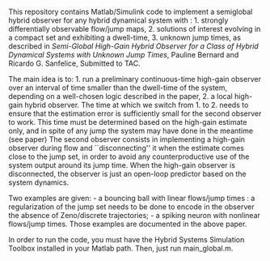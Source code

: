 This repository contains Matlab/Simulink code to implement a semiglobal hybrid observer for any hybrid dynamical system with :
    1. strongly differentially observable flow/jump maps,
    2. solutions of interest evolving in a compact set and exhibiting a dwell-time,
    3. unknown jump times,
as described in
*Semi-Global High-Gain Hybrid Observer for a Class of Hybrid Dynamical Systems with Unknown Jump Times*, Pauline Bernard and Ricardo G. Sanfelice, Submitted to TAC.

The main idea is to:
    1. run a preliminary continuous-time high-gain observer over an interval of time smaller than the dwell-time of the system, depending on a well-chosen logic described in the paper,
    2. a local high-gain hybrid observer.
The time at which we switch from 1. to 2. needs to ensure that the estimation error is sufficiently small for the second observer to work. This time must be determined based on the high-gain estimate only, and in spite of any jump the system may have done in the meantime (see paper)
The second observer consists in implementing a high-gain observer during flow and ``disconnecting'' it when the estimate comes close to the jump set, in order to avoid any counterproductive use of the system output around its jump time. When the high-gain observer is disconnected, the observer is just an open-loop predictor based on the system dynamics.

Two examples are given:
    - a bouncing ball with linear flows/jump times : a regularization of the jump set needs to be done to encode in the observer the absence of Zeno/discrete trajectories;
    - a spiking neuron with nonlinear flows/jump times.
Those examples are documented in the above paper.

In order to run the code, you must have the Hybrid Systems Simulation Toolbox installed in your Matlab path. Then, just run main_global.m.
